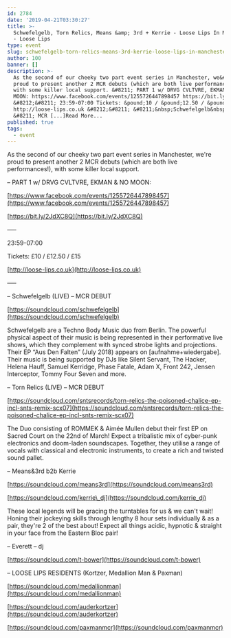 ```yaml
---
id: 2784
date: '2019-04-21T03:30:27'
title: >-
  Schwefelgelb, Torn Relics, Means &amp; 3rd + Kerrie - Loose Lips In Manchester
  - Loose Lips
type: event
slug: schwefelgelb-torn-relics-means-3rd-kerrie-loose-lips-in-manchester
author: 100
banner: []
description: >-
  As the second of our cheeky two part event series in Manchester, we&#39;re
  proud to present another 2 MCR debuts (which are both live performances!),
  with some killer local support. &#8211; PART 1 w/ DRVG CVLTVRE, EKMAN &amp; NO
  MOON: https://www.facebook.com/events/1255726447898457 https://bit.ly/2JdXC8Q
  &#8212;&#8211; 23:59-07:00 Tickets: &pound;10 / &pound;12.50 / &pound;15
  http://loose-lips.co.uk &#8212;&#8211; &#8211;&nbsp;Schwefelgelb&nbsp;(LIVE)
  &#8211; MCR [...]Read More...
published: true
tags:
  - event
---
```

As the second of our cheeky two part event series in Manchester, we're proud to present another 2 MCR debuts (which are both live performances!), with some killer local support.

  

– PART 1 w/ DRVG CVLTVRE, EKMAN & NO MOON:

[](https://www.facebook.com/events/1255726447898457)[https://www.facebook.com/events/1255726447898457](https://www.facebook.com/events/1255726447898457)

[](https://bit.ly/2JdXC8Q)[https://bit.ly/2JdXC8Q](https://bit.ly/2JdXC8Q)

  

—–

  

23:59-07:00

  

Tickets: £10 / £12.50 / £15

  

[](http://loose-lips.co.uk)[http://loose-lips.co.uk](http://loose-lips.co.uk)

  

—–

  

– Schwefelgelb (LIVE) – MCR DEBUT

[](https://soundcloud.com/schwefelgelb)[https://soundcloud.com/schwefelgelb](https://soundcloud.com/schwefelgelb)

  

Schwefelgelb are a Techno Body Music duo from Berlin. The powerful physical aspect of their music is being represented in their performative live shows, which they complement with synced strobe lights and projections. Their EP “Aus Den Falten” (July 2018) appears on \[aufnahme+wiedergabe\]. Their music is being supported by DJs like Silent Servant, The Hacker, Helena Hauff, Samuel Kerridge, Phase Fatale, Adam X, Front 242, Jensen Interceptor, Tommy Four Seven and more.

  

– Torn Relics (LIVE) – MCR DEBUT

[](https://soundcloud.com/sntsrecords/torn-relics-the-poisoned-chalice-ep-incl-snts-remix-scx07)[https://soundcloud.com/sntsrecords/torn-relics-the-poisoned-chalice-ep-incl-snts-remix-scx07](https://soundcloud.com/sntsrecords/torn-relics-the-poisoned-chalice-ep-incl-snts-remix-scx07)

  

The Duo consisting of ROMMEK & Aimée Mullen debut their first EP on Sacred Court on the 22nd of March! Expect a tribalistic mix of cyber-punk electronics and doom-laden soundscapes. Together, they utilise a range of vocals with classical and electronic instruments, to create a rich and twisted sound pallet.

  

– Means&3rd b2b Kerrie

[](https://soundcloud.com/means3rd)[https://soundcloud.com/means3rd](https://soundcloud.com/means3rd)

[](https://soundcloud.com/kerrie_dj)[https://soundcloud.com/kerrie\_dj](https://soundcloud.com/kerrie_dj)

  

These local legends will be gracing the turntables for us & we can't wait! Honing their jockeying skills through lengthy 8 hour sets individually & as a pair, they're 2 of the best about! Expect all things acidic, hypnotic & straight in your face from the Eastern Bloc pair! 

  

– Everett – dj

[](https://soundcloud.com/t-bower)[https://soundcloud.com/t-bower](https://soundcloud.com/t-bower)

  

– LOOSE LIPS RESIDENTS (Kortzer, Medallion Man & Paxman)

[](https://soundcloud.com/medallionman)[https://soundcloud.com/medallionman](https://soundcloud.com/medallionman)

[](https://soundcloud.com/auderkortzer)[https://soundcloud.com/auderkortzer](https://soundcloud.com/auderkortzer)

[](https://soundcloud.com/paxmanmcr)[https://soundcloud.com/paxmanmcr](https://soundcloud.com/paxmanmcr)